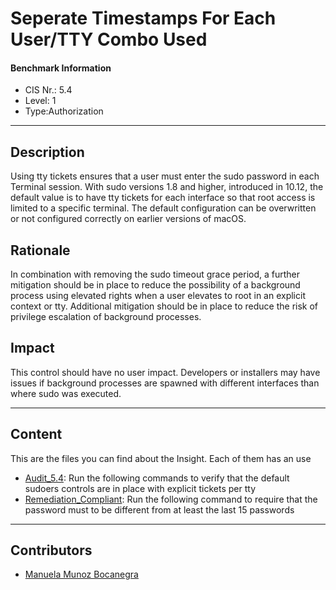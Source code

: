 # Seperate Timestamps For Each User/TTY Combo Used
#### Benchmark Information
- CIS Nr.: 5.4
- Level: 1
- Type:Authorization
------------------------
## Description

Using tty tickets ensures that a user must enter the sudo password in each Terminal session.
With sudo versions 1.8 and higher, introduced in 10.12, the default value is to have tty tickets for each interface so that root access is limited to a specific terminal. The default configuration can be overwritten or not configured correctly on earlier versions of macOS.

## Rationale

In combination with removing the sudo timeout grace period, a further mitigation should be in place to reduce the possibility of a background process using elevated rights when a user elevates to root in an explicit context or tty.
Additional mitigation should be in place to reduce the risk of privilege escalation of background processes.

## Impact

This control should have no user impact. Developers or installers may have issues if background processes are spawned with different interfaces than where sudo was executed.

---
## Content
This are the files you can find about the Insight. Each of them has an use 
* [Audit_5.4](https://github.com/apfelwerk/JamfProtectInsights/blob/main/AuthorizationType/CIS_5.4_Seperate%20Timestamps%20For%20Each%20User:TTY%20Combo%20Used/Audit_5.4.sh): Run the following commands to verify that the default sudoers controls are in place with explicit tickets per tty
* [Remediation_Compliant](https://github.com/apfelwerk/JamfProtectInsights/blob/main/AuthorizationType/CIS_5.4_Seperate%20Timestamps%20For%20Each%20User:TTY%20Combo%20Used/Remediation_Compliant.md): Run the following command to require that the password must to be different from at least the last 15 passwords
------------------------------------------------------------------------------------------------------------------------------------------------------------------------------------------------------------------------------------------------------------------------------------------------------------------------------
## Contributors
* [Manuela Munoz Bocanegra](https://github.com/manuelamunoz)


